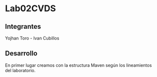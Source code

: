 # Lab02CVDS
## Integrantes
Yojhan Toro - Ivan Cubillos
## Desarrollo
En primer lugar creamos con la estructura Maven según los lineamientos del laboratorio.